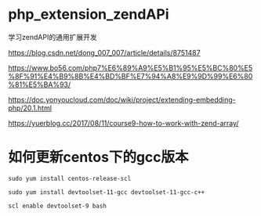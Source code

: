 # php_extension_zendAPi
学习zendAPI的通用扩展开发

https://blog.csdn.net/dong_007_007/article/details/8751487

https://www.bo56.com/php7%E6%89%A9%E5%B1%95%E5%BC%80%E5%8F%91%E4%B9%8B%E4%BD%BF%E7%94%A8%E9%9D%99%E6%80%81%E5%BA%93/

https://doc.yonyoucloud.com/doc/wiki/project/extending-embedding-php/20.1.html

https://yuerblog.cc/2017/08/11/course9-how-to-work-with-zend-array/


# 如何更新centos下的gcc版本
```shell
sudo yum install centos-release-scl

sudo yum install devtoolset-11-gcc devtoolset-11-gcc-c++

scl enable devtoolset-9 bash
```
